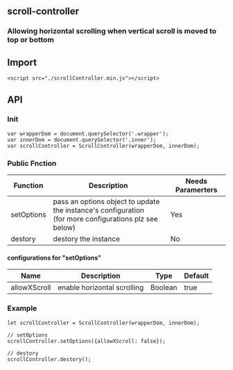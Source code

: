 ## scroll-controller
### Allowing horizontal scrolling when vertical scroll is moved to top or bottom

## Import

```
<script src="./scrollController.min.js"></script>
```

## API

### Init

```
var wrapperDom = document.querySelector('.wrapper');
var innerDom = document.querySelector('.inner');
var scrollController = ScrollController(wrapperDom, innerDom);
```

### Public Fnction
|Function|Description|Needs Paramerters|
|-|-|-|
|setOptions|pass an options object to update the instance's configuration<br/> (for more configurations plz see below)|Yes|
|destory|destory the instance|No|

#### configurations for "setOptions"
|Name|Description|Type|Default|
|-|-|-|-|
|allowXScroll|enable horizontal scrolling|Boolean|true|


### Example
```
let scrollController = ScrollController(wrapperDom, innerDom);
```

```
// setOptions
scrollController.setOptions({allowXScroll: false});
```

```
// destory
scrollController.destory();
```
